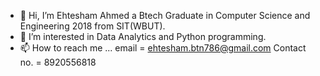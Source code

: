 - 👋 Hi, I’m Ehtesham Ahmed a Btech Graduate in Computer Science and Engineering 2018 from SIT(WBUT).
- 👀 I’m interested in Data Analytics and Python programming.
- 📫 How to reach me ...
email = ehtesham.btn786@gmail.com
Contact no. = 8920556818
<!---
ehtu609/ehtu609 is a ✨ special ✨ repository because its `README.md` (this file) appears on your GitHub profile.
You can click the Preview link to take a look at your changes.
--->
